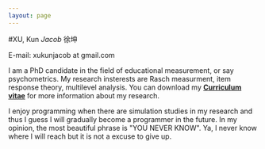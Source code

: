 ```yaml
---
layout: page
---
```



#XU, Kun *Jacob* 徐坤

E-mail: xukunjacob at gmail.com 




I am a PhD candidate in the field of educational measurement, or say psychometrics. My research insterests are Rasch measurment, item response theory, multilevel analysis. You can download my [**Curriculum vitae**](/CV.pdf) for more information about my research.



I enjoy programming when there are simulation studies in my research and thus I guess I will gradually become a programmer in the future. In my opinion, the most beautiful phrase is "YOU NEVER KNOW". Ya, I never know where I will reach but it is not a excuse to give up.


